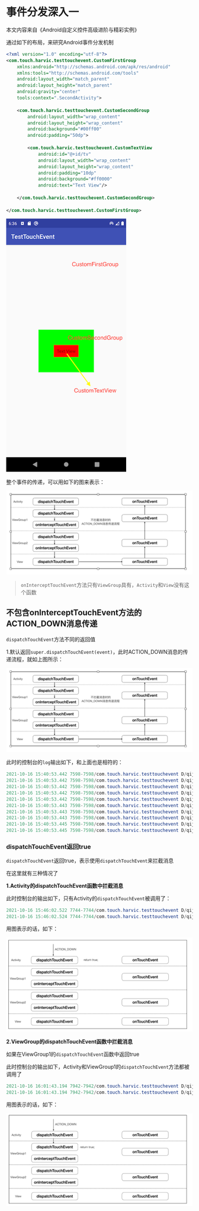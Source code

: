 
# 事件分发深入一

本文内容来自《Android自定义控件高级进阶与精彩实例》

通过如下的布局，来研究Android事件分发机制

```xml
<?xml version="1.0" encoding="utf-8"?>
<com.touch.harvic.testtouchevent.CustomFirstGroup
    xmlns:android="http://schemas.android.com/apk/res/android"
    xmlns:tools="http://schemas.android.com/tools"
    android:layout_width="match_parent"
    android:layout_height="match_parent"
    android:gravity="center"
    tools:context=".SecondActivity">

    <com.touch.harvic.testtouchevent.CustomSecondGroup
        android:layout_width="wrap_content"
        android:layout_height="wrap_content"
        android:background="#00ff00"
        android:padding="50dp">

        <com.touch.harvic.testtouchevent.CustomTextView
            android:id="@+id/tv"
            android:layout_width="wrap_content"
            android:layout_height="wrap_content"
            android:padding="10dp"
            android:background="#ff0000"
            android:text="Text View"/>

    </com.touch.harvic.testtouchevent.CustomSecondGroup>

</com.touch.harvic.testtouchevent.CustomFirstGroup>
```

![094](https://github.com/winfredzen/Android-Basic/blob/master/自定义视图/images/094.png)

整个事件的传递，可以用如下的图来表示：

![095](https://github.com/winfredzen/Android-Basic/blob/master/自定义视图/images/095.png)

> `onInterceptTouchEvent`方法只有`ViewGroup`具有，`Activity`和`View`没有这个函数



## 不包含onInterceptTouchEvent方法的ACTION_DOWN消息传递

`dispatchTouchEvent`方法不同的返回值

1.默认返回`super.dispatchTouchEvent(event)`，此时ACTION_DOWN消息的传递流程，就如上图所示：

![095](https://github.com/winfredzen/Android-Basic/blob/master/自定义视图/images/095.png)

此时的控制台的`log`输出如下，和上面也是相符的：

```java
2021-10-16 15:40:53.442 7598-7598/com.touch.harvic.testtouchevent D/qijian: SecondActivity dispatchTouchEvent  EVENT: ACTION DOWN
2021-10-16 15:40:53.442 7598-7598/com.touch.harvic.testtouchevent D/qijian: CustomFirstGroup dispatchTouchEvent  EVENT: ACTION DOWN
2021-10-16 15:40:53.442 7598-7598/com.touch.harvic.testtouchevent D/qijian: CustomSecondGroup dispatchTouchEvent  EVENT: ACTION DOWN
2021-10-16 15:40:53.442 7598-7598/com.touch.harvic.testtouchevent D/qijian: CustomTextView dispatchTouchEvent  EVENT: ACTION DOWN
2021-10-16 15:40:53.442 7598-7598/com.touch.harvic.testtouchevent D/qijian: CustomTextView onTouchEvent  EVENT: ACTION DOWN
2021-10-16 15:40:53.443 7598-7598/com.touch.harvic.testtouchevent D/qijian: CustomSecondGroup onTouchEvent   EVENT: ACTION DOWN
2021-10-16 15:40:53.443 7598-7598/com.touch.harvic.testtouchevent D/qijian: CustomFirstGroup onTouchEvent  EVENT: ACTION DOWN
2021-10-16 15:40:53.443 7598-7598/com.touch.harvic.testtouchevent D/qijian: SecondActivity onTouchEvent  EVENT: ACTION DOWN
2021-10-16 15:40:53.445 7598-7598/com.touch.harvic.testtouchevent D/qijian: SecondActivity dispatchTouchEvent  EVENT: ACTION_UP
2021-10-16 15:40:53.445 7598-7598/com.touch.harvic.testtouchevent D/qijian: SecondActivity onTouchEvent  EVENT: ACTION_UP
```



### dispatchTouchEvent返回true

`dispatchTouchEvent`返回true，表示使用`dispatchTouchEvent`来拦截消息

在这里就有三种情况了

**1.Activity的dispatchTouchEvent函数中拦截消息**

此时控制台的输出如下，只有Activity的`dispatchTouchEvent`被调用了：

```java
2021-10-16 15:46:02.522 7744-7744/com.touch.harvic.testtouchevent D/qijian: SecondActivity dispatchTouchEvent  EVENT: ACTION DOWN
2021-10-16 15:46:02.524 7744-7744/com.touch.harvic.testtouchevent D/qijian: SecondActivity dispatchTouchEvent  EVENT: ACTION_UP
```

用图表示的话，如下：

![096](https://github.com/winfredzen/Android-Basic/blob/master/自定义视图/images/096.png)



**2.ViewGroup的dispatchTouchEvent函数中拦截消息**

如果在ViewGroup1的`dispatchTouchEvent`函数中返回true

此时控制台的输出如下，Activity和ViewGroup1的`dispatchTouchEvent`方法都被调用了

```java
2021-10-16 16:01:43.194 7942-7942/com.touch.harvic.testtouchevent D/qijian: SecondActivity dispatchTouchEvent  EVENT: ACTION DOWN
2021-10-16 16:01:43.194 7942-7942/com.touch.harvic.testtouchevent D/qijian: CustomFirstGroup dispatchTouchEvent  EVENT: ACTION DOWN
```

用图表示的话，如下：

![099](https://github.com/winfredzen/Android-Basic/blob/master/自定义视图/images/099.png)





























